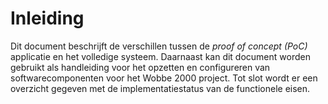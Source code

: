 # Inleiding

Dit document beschrijft de verschillen tussen de _proof of concept (PoC)_ applicatie en het volledige systeem. Daarnaast kan dit document worden gebruikt als handleiding voor het opzetten en configureren van softwarecomponenten voor het Wobbe 2000 project. Tot slot wordt er een overzicht gegeven met de implementatiestatus van de functionele eisen.
 
